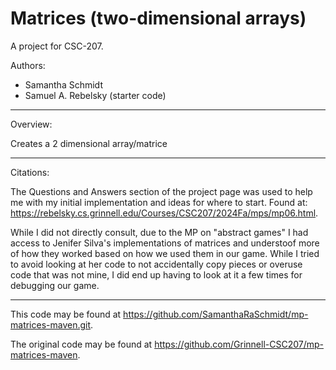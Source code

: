 # Matrices (two-dimensional arrays)

A project for CSC-207.

Authors:

* Samantha Schmidt
* Samuel A. Rebelsky (starter code)

---

Overview:

Creates a 2 dimensional array/matrice

---

Citations:

The Questions and Answers section of the project page was used to help me with my initial implementation and ideas for where to start. Found at: https://rebelsky.cs.grinnell.edu/Courses/CSC207/2024Fa/mps/mp06.html.

While I did not directly consult, due to the MP on "abstract games" I had access to Jenifer Silva's implementations of matrices and understoof more of how they worked based on how we used them in our game. While I tried to avoid looking at her code to not accidentally copy pieces or overuse code that was not mine, I did end up having to look at it a few times for debugging our game.


---

This code may be found at <https://github.com/SamanthaRaSchmidt/mp-matrices-maven.git>. 

The original code may be found at <https://github.com/Grinnell-CSC207/mp-matrices-maven>.
